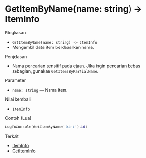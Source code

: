 # GetItemByName(name: string) -> ItemInfo

Ringkasan
- `GetItemByName(name: string) -> ItemInfo`
- Mengambil data item berdasarkan nama.

Penjelasan
- Nama pencarian sensitif pada ejaan. Jika ingin pencarian bebas sebagian, gunakan `GetItemsByPartialName`.

Parameter
- `name: string` — Nama item.

Nilai kembali
- `ItemInfo`

Contoh (Lua)
```lua
LogToConsole(GetItemByName('Dirt').id)
```

Terkait
- [ItemInfo](../structures/ItemInfo.md)
- [GetItemInfo](GetItemInfo.md)
